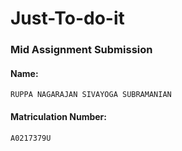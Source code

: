 # Just-To-do-it

### Mid Assignment Submission

#### Name:

```
RUPPA NAGARAJAN SIVAYOGA SUBRAMANIAN
```

#### Matriculation Number:

```
A0217379U
```

